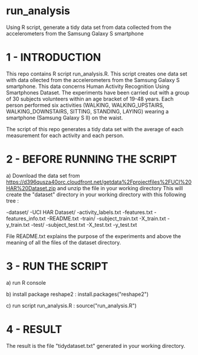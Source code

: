 run_analysis
============

Using R script, generate a tidy data set from data collected from the accelerometers from the Samsung Galaxy S smartphone

1 - INTRODUCTION
=================

This repo contains R script run_analysis.R. 
This script creates one data set with data ollected from the accelerometers from the Samsung Galaxy S smartphone. This data concerns Human Activity Recognition Using Smartphones Dataset.
The experiments have been carried out with a group of 30 subjects volunteers within an age bracket of 19-48 years. Each person performed six activities (WALKING, WALKING_UPSTAIRS, WALKING_DOWNSTAIRS, SITTING, STANDING, LAYING) wearing a smartphone (Samsung Galaxy S II) on the waist. 


The script of this repo generates a tidy data set with the average of each measurement for each activity and each person.

2 - BEFORE RUNNING THE SCRIPT
=============================

a) Download the data set from https://d396qusza40orc.cloudfront.net/getdata%2Fprojectfiles%2FUCI%20HAR%20Dataset.zip and unzip the file in your working directory
This will create the "dataset" directory in your working directory with this following tree :

  -dataset/
      -UCI HAR Dataset/
          -activity_labels.txt
          -features.txt
          -features_info.txt
          -README.txt
          -train/
             -subject_train.txt
             -X_train.txt
             -y_train.txt
          -test/
             -subject_test.txt
             -X_test.txt
             -y_test.txt
        

File README.txt explains the purpose of the experiments and above the meaning of all the files of the dataset directory.

3 - RUN THE SCRIPT
=============================

a) run R console

b) install package reshape2  :  install.packages("reshape2")

c) run script run_analysis.R  : source("run_analysis.R")


4 - RESULT
=============================

The result is the file "tidydataset.txt" generated in your working directory.
